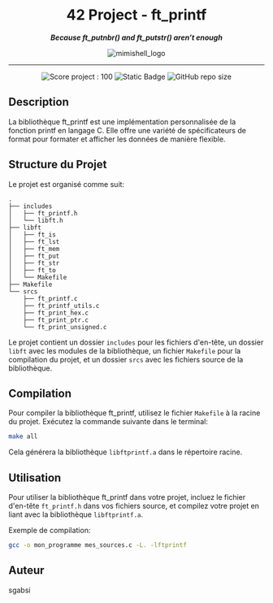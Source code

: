 <h1 align="center">
	42 Project - ft_printf
</h1>

<p align="center">
	<b><i> Because ft_putnbr() and ft_putstr() aren’t enough </i></b>
</p>

<p align="center">
	<img src="https://raw.githubusercontent.com/ayogun/42-project-badges/refs/heads/main/badges/ft_printfe.png" alt="mimishell_logo" />
</p>

---
<p align="center">
	<img src="https://img.shields.io/badge/Score-100-green?style=none&logo=42" alt="Score project : 100"/>
	<img alt="Static Badge" src="https://img.shields.io/badge/Outstanding-0-blue?style=none&logo=42">
	<img alt="GitHub repo size" src="https://img.shields.io/github/repo-size/LeSabreDeDieu/ft_printf?style=none&logo=github">
</p>

## Description
La bibliothèque ft_printf est une implémentation personnalisée de la fonction printf en langage C. Elle offre une variété de spécificateurs de format pour formater et afficher les données de manière flexible.

## Structure du Projet
Le projet est organisé comme suit:

```
.
├── includes
│   ├── ft_printf.h
│   └── libft.h
├── libft
│   ├── ft_is
│   ├── ft_lst
│   ├── ft_mem
│   ├── ft_put
│   ├── ft_str
│   ├── ft_to
│   └── Makefile
├── Makefile
└── srcs
    ├── ft_printf.c
    ├── ft_printf_utils.c
    ├── ft_print_hex.c
    ├── ft_print_ptr.c
    └── ft_print_unsigned.c
```

Le projet contient un dossier `includes` pour les fichiers d'en-tête, un dossier `libft` avec les modules de la bibliothèque, un fichier `Makefile` pour la compilation du projet, et un dossier `srcs` avec les fichiers source de la bibliothèque.

## Compilation
Pour compiler la bibliothèque ft_printf, utilisez le fichier `Makefile` à la racine du projet. Exécutez la commande suivante dans le terminal:

```bash
make all
```

Cela générera la bibliothèque `libftprintf.a` dans le répertoire racine.

## Utilisation
Pour utiliser la bibliothèque ft_printf dans votre projet, incluez le fichier d'en-tête `ft_printf.h` dans vos fichiers source, et compilez votre projet en liant avec la bibliothèque `libftprintf.a`.

Exemple de compilation:
```bash
gcc -o mon_programme mes_sources.c -L. -lftprintf
```

## Auteur
sgabsi
